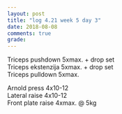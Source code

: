 ```yaml
---
layout: post
title: "log 4.21 week 5 day 3"
date: 2018-08-08
comments: true
grade:
---
```


Triceps pushdown 5xmax. + drop set  
Triceps ekstenzija 5xmax. + drop set  
Triceps pulldown 5xmax.  

Arnold press 4x10-12   
Lateral raise 4x10-12    
Front plate raise 4xmax. @ 5kg  
